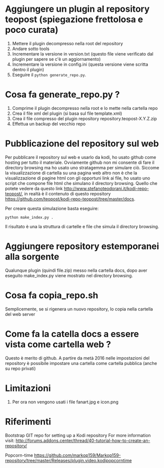 # Aggiungere un plugin al repository teopost (spiegazione frettolosa e poco curata)

1. Mettere il plugin decompresso nella root del repository
2. Andare sotto tools
3. Incrementare la versione in version.txt (questo file viene verificato dal plugin per sapere se c'è un aggiornamento)
4. Incrementare la versione in config.ini (questa versione viene scritta dentro il plugin)
5. Eseguire il ```python generate_repo.py```. 

# Cosa fa generate_repo.py ?

1. Comprime il plugin decompresso nella root e lo mette nella cartella repo
2. Crea il file xml del plugin (si basa sul file template.xml)
3. Crea il file compresso del plugin repository repository.teopost-X.Y.Z.zip
4. Effettua un backup del vecchio repo

# Pubblicazione del repository sul web

Per pubblicare il repository sul web e usarlo da kodi, ho usato github come hosting per tutto il materiale.
Ovviamente github non mi consente di fare il directory browsing ma ho usato uno stratagemma per simulare ciò.
Siccome la visualizzazione di cartella su una pagina web altro non è che la visualizzazione di pagine html con gli opportuni link ai file, ho usato uno script che compone file html che simulano il directory browsing.
Quello che potete vedere da questo link http://www.stefanoteodorani.it/kodi-repo-teopost/, in realtà è il contenuto di questo repository https://github.com/teopost/kodi-repo-teopost/tree/master/docs.

Per creare questa simulazione basta eseguire:

    python make_index.py .
    
Il risultato è una la struttura di cartelle e file che simula il directory browsing.

# Aggiungere repository estemporanei alla sorgente

Qualunque plugin (quindi file.zip) messo nella cartella docs, dopo aver eseguito make_index.py viene mostrato nel directory browsing.

# Cosa fa copia_repo.sh

Semplicemente, se si rigenera un nuovo repository, lo copia nella cartella del web server

# Come fa la catella docs a essere vista come cartella web ?

Questo è merito di github. A partire da metà 2016 nelle impostazioni del repository è possibile impostare una cartella come cartella pubblica (anche su repo privati)

# Limitazioni

1. Per ora non vengono usati i file fanart.jpg e icon.png

# Riferimenti

Bootstrap GIT repo for setting up a Kodi repository  For more information visit: http://forums.addons.center/thread/40-tutorial-how-to-create-an-repository/

Popcorn-time
https://github.com/markop159/Markop159-repository/tree/master/Releases/plugin.video.kodipopcorntime
